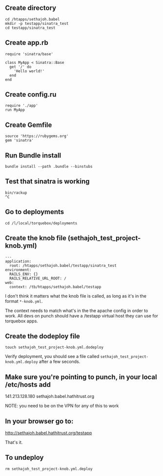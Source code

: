 
Create directory
----------------
    cd /htapps/sethajoh.babel
    mkdir -p testapp/sinatra_test
    cd testapp/sinatra_test

Create app.rb
-------------
    require 'sinatra/base'

    class MyApp < Sinatra::Base
      get '/' do
        'Hello world!'
      end
    end

Create config.ru
----------------
    require './app'
    run MyApp

Create Gemfile
--------------
    source 'https://rubygems.org'
    gem 'sinatra'

Run Bundle install
------------------
    bundle install --path .bundle --binstubs

Test that sinatra is working
----------------------------
    bin/rackup
    ^C

Go to deployments
-----------------
    cd /l/local/torquebox/deployments

Create the knob file (sethajoh_test_project-knob.yml)
-----------------------------------------------------
    ---
    application:
      root: /htapps/sethajoh.babel/testapp/sinatra_test
    environment:
      RAILS_ENV: {}
      RAILS_RELATIVE_URL_ROOT: /
    web:
      context: /tb/htapps/sethajoh.babel/testapp

I don't think it matters what the knob file is called, as long as it's in the
format `*-knob.yml`. 

The context needs to match what's in the the apache
config in order to work. All devs on punch should have a /testapp virtual
host they can use for torquebox apps.

Create the dodeploy file
------------------------
    touch sethajoh_test_project-knob.yml.dodeploy

Verify deployment, you should see a file called `sethajoh_test_project-knob.yml.deploy`
after a few seconds.

Make sure you're pointing to punch, in your local /etc/hosts add
----------------------------------------------------------------
141.213.128.180 sethajoh.babel.hathitrust.org

NOTE: you need to be on the VPN for any of this to work

In your browser go to:
----------------------
http://sethajoh.babel.hathitrust.org/testapp

That's it.

To undeploy
-----------
    rm sethajoh_test_project-knob.yml.deploy


